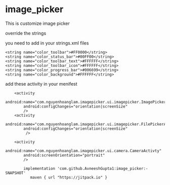 # image_picker
This is customize image picker

override the strings 

you need to add in your strings.xml files 

    <string name="color_toolbar">#FF0000</string>
    <string name="color_status_bar">#00FF00</string>
    <string name="color_toolbar_text">#FFFFFF</string>
    <string name="color_toolbar_icon">#FFFFFF</string>
    <string name="color_progress_bar">#006699</string>
    <string name="color_background">#FFFFFF</string>


add these activity in your menifest

        <activity
            android:name="com.nguyenhoanglam.imagepicker.ui.imagepicker.ImagePickerActivity"
            android:configChanges="orientation|screenSize"
            />
        <activity
            android:name="com.nguyenhoanglam.imagepicker.ui.imagepicker.FilePickerActivity"
            android:configChanges="orientation|screenSize"
             />

        <activity
            android:name="com.nguyenhoanglam.imagepicker.ui.camera.CameraActivty"
            android:screenOrientation="portrait"
            />
            
            implementation 'com.github.AvneeshGupta1:image_picker:-SNAPSHOT'
               maven { url "https://jitpack.io" }
